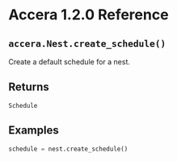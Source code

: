 [//]: # (Project: Accera)
[//]: # (Version: 1.2.0)

# Accera 1.2.0 Reference

## `accera.Nest.create_schedule()`
Create a default schedule for a nest.

## Returns
`Schedule`

## Examples

```python
schedule = nest.create_schedule()
```

<div style="page-break-after: always;"></div>
